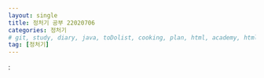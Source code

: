 ```yaml
---
layout: single
title: 정처기 공부 22020706
categories: 정처기
# git, study, diary, java, toDolist, cooking, plan, html, academy, html/css, JSP, 정처기
tag: [정처기] 
---
```


: